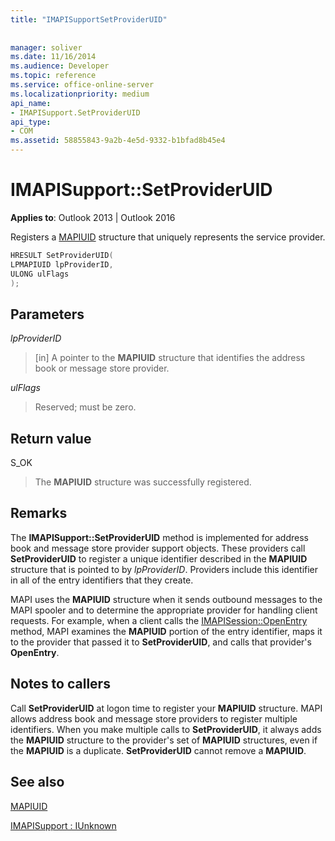 ```yaml
---
title: "IMAPISupportSetProviderUID"
 
 
manager: soliver
ms.date: 11/16/2014
ms.audience: Developer
ms.topic: reference
ms.service: office-online-server
ms.localizationpriority: medium
api_name:
- IMAPISupport.SetProviderUID
api_type:
- COM
ms.assetid: 58855843-9a2b-4e5d-9332-b1bfad8b45e4
---
```


# IMAPISupport::SetProviderUID

  
  
**Applies to**: Outlook 2013 | Outlook 2016 
  
Registers a [MAPIUID](mapiuid.md) structure that uniquely represents the service provider. 
  
```cpp
HRESULT SetProviderUID(
LPMAPIUID lpProviderID,
ULONG ulFlags
);
```

## Parameters

 _lpProviderID_
  
> [in] A pointer to the **MAPIUID** structure that identifies the address book or message store provider. 
    
 _ulFlags_
  
> Reserved; must be zero.
    
## Return value

S_OK 
  
> The **MAPIUID** structure was successfully registered. 
    
## Remarks

The **IMAPISupport::SetProviderUID** method is implemented for address book and message store provider support objects. These providers call **SetProviderUID** to register a unique identifier described in the **MAPIUID** structure that is pointed to by  _lpProviderID_. Providers include this identifier in all of the entry identifiers that they create. 
  
MAPI uses the **MAPIUID** structure when it sends outbound messages to the MAPI spooler and to determine the appropriate provider for handling client requests. For example, when a client calls the [IMAPISession::OpenEntry](imapisession-openentry.md) method, MAPI examines the **MAPIUID** portion of the entry identifier, maps it to the provider that passed it to **SetProviderUID**, and calls that provider's **OpenEntry**. 
  
## Notes to callers

Call **SetProviderUID** at logon time to register your **MAPIUID** structure. MAPI allows address book and message store providers to register multiple identifiers. When you make multiple calls to **SetProviderUID**, it always adds the **MAPIUID** structure to the provider's set of **MAPIUID** structures, even if the **MAPIUID** is a duplicate. **SetProviderUID** cannot remove a **MAPIUID**. 
  
## See also



[MAPIUID](mapiuid.md)
  
[IMAPISupport : IUnknown](imapisupportiunknown.md)

